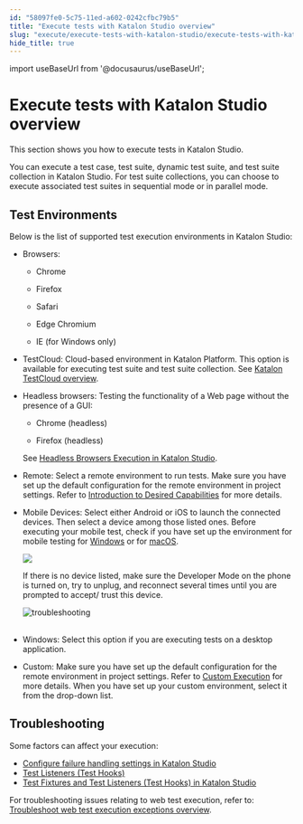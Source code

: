 ```yaml
---
id: "58097fe0-5c75-11ed-a602-0242cfbc79b5"
title: "Execute tests with Katalon Studio overview"
slug: "execute/execute-tests-with-katalon-studio/execute-tests-with-katalon-studio-overview"
hide_title: true
---
```

import useBaseUrl from '@docusaurus/useBaseUrl';


# <a id="concept-9819" class="anchor_top_offset"/><a id="ariaid-title1" class="anchor_top_offset"/>Execute tests with Katalon Studio overview

<p xmlns="http://www.w3.org/1999/xhtml" className="shortdesc">This section shows you how to execute tests in Katalon Studio.</p> 
<p xmlns="http://www.w3.org/1999/xhtml" className="p">You can execute a test case, test suite, dynamic test suite, and test suite collection in Katalon Studio. For test suite collections, you can choose to execute associated test suites in sequential mode or in parallel mode.</p> 

## <a id="id_2" class="anchor_top_offset"/>Test Environments

<div xmlns="http://www.w3.org/1999/xhtml" className="p">Below is the list of supported test execution environments in Katalon Studio:<ul className="ul"><li className="li"><p className="p"><span className="ph uicontrol">Browsers</span>: </p><ul className="ul"><li className="li"><p className="p">Chrome</p></li><li className="li"><p className="p">Firefox</p></li><li className="li"><p className="p">Safari</p></li><li className="li"><p className="p">Edge Chromium</p></li><li className="li"><p className="p">IE (for Windows only)</p></li></ul></li><li className="li"><p className="p"><span className="ph uicontrol">TestCloud</span>: Cloud-based environment in Katalon Platform. This option is available for executing test suite and test suite collection. See <a className="xref" href="/docs/execute/cloud-based-test-execution/test-execution-with-testcloud/testcloud-overview">Katalon TestCloud overview</a>.</p></li><li className="li"><div className="p"><span className="ph uicontrol">Headless browsers</span>: Testing the functionality of a Web page without the presence of a GUI:<ul className="ul"><li className="li"><p className="p">Chrome (headless)</p></li><li className="li"><p className="p">Firefox (headless)</p></li></ul>See <a className="xref" href="/docs/execute/execute-tests-with-katalon-studio/headless-browsers-execution-in-katalon-studio">Headless Browsers Execution in <span className="ph">Katalon Studio</span></a>.</div></li><li className="li"><p className="p"><span className="ph uicontrol">Remote</span>: Select a remote environment to run tests. Make sure you have set up the default configuration for the remote environment in project settings. Refer to <a className="xref" href="/docs/create-tests/manage-projects/project-settings/desired-capabilities/introduction-to-desired-capabilities-in-katalon-studio">Introduction to Desired Capabilities</a> for more details.</p></li><li className="li"><p className="p"><span className="ph uicontrol">Mobile Devices</span>: Select either <span className="ph uicontrol">Android</span> or <span className="ph uicontrol">iOS</span> to launch the connected devices. Then select a device among those listed ones. Before executing your mobile test, check if you have set up the environment for mobile testing for <a className="xref j-external-link" href="http://docs.katalon.com/display/KD/Mobile+on+Windows" target="_blank">Windows</a> or for <a className="xref j-external-link" href="http://docs.katalon.com/display/KD/Mobile+on+macOS" target="_blank">macOS</a>.</p><p className="p"><img className="image" width={400} src={useBaseUrl("/b1b6a200-3242-11ed-9930-0242fe3e4a3f.png")} /></p><p className="p">If there is no device listed, make sure the <span className="ph uicontrol">Developer Mode</span> on the phone is turned on, try to unplug, and reconnect several times until you are prompted to accept/ trust this device.</p><p className="p"><img className="image" src={useBaseUrl("https://github.com/katalon-studio/docs-images/raw/master/katalon-studio/docs/create-test-suite/device-troubleshoot.png")} width={400} alt="troubleshooting" /><br /><br /></p></li><li className="li"><p className="p"><span className="ph uicontrol">Windows</span>: Select this option if you are executing tests on a desktop application.</p></li><li className="li"><p className="p"><span className="ph uicontrol">Custom</span>: Make sure you have set up the default configuration for the remote environment in project settings. Refer to <a className="xref" href="/docs/create-tests/manage-projects/project-settings/desired-capabilities/set-custom-desired-capabilities-in-katalon-studio">Custom Execution</a> for more details. When you have set up your custom environment, select it from the drop-down list.</p></li></ul></div>

## <a id="id_4" class="anchor_top_offset"/>Troubleshooting

<p xmlns="http://www.w3.org/1999/xhtml" className="p">Some factors can affect your execution:</p> 
<ul xmlns="http://www.w3.org/1999/xhtml" className="ul"><li className="li"><a className="xref" href="/docs/maintain/configure-failure-handling-settings-in-katalon-studio">Configure failure handling settings in <span className="ph">Katalon Studio</span></a></li><li className="li"><a className="xref" href="/docs/create-tests/create-test-cases/test-fixtures-and-test-listeners-test-hooks-in-katalon-studio#concept-7786">Test Listeners (Test Hooks)</a></li><li className="li"><a className="xref" href="/docs/create-tests/create-test-cases/test-fixtures-and-test-listeners-test-hooks-in-katalon-studio">Test Fixtures and Test Listeners (Test Hooks) in <span className="ph">Katalon Studio</span></a></li></ul> 
<p xmlns="http://www.w3.org/1999/xhtml" className="p"> For troubleshooting issues relating to web test execution, refer to: <a className="xref" href="/docs/create-tests/troubleshooting-for-test-creation/troubleshoot-web-automated-testing/troubleshoot-web-test-execution-exceptions-overview">Troubleshoot web test execution exceptions overview</a>.</p> 
